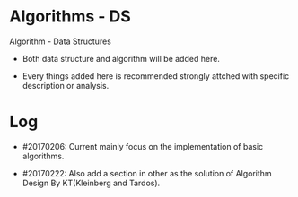 # Algorithms - DS
Algorithm - Data Structures

* Both data structure and algorithm will be added here.

* Every things added here is recommended strongly attched with specific description or analysis.

# Log

* \#20170206: Current mainly focus on the implementation of basic algorithms.

* \#20170222: Also add a section in other as the solution of Algorithm Design By KT(Kleinberg and Tardos).